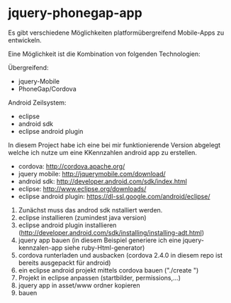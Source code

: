jquery-phonegap-app
===================

Es gibt verschiedene Möglichkeiten platformübergreifend
Mobile-Apps zu entwickeln.

Eine Möglichkeit ist die Kombination von folgenden Technologien:

Übergreifend:
* jquery-Mobile
* PhoneGap/Cordova

Android Zeilsystem:
* eclipse
* android sdk
* eclipse android plugin 

In diesem Project habe ich eine bei mir funktionierende Version abgelegt
welche ich nutze um eine KKennzahlen android app zu erstellen.

* cordova: http://cordova.apache.org/
* jquery mobile: http://jquerymobile.com/download/
* android sdk: http://developer.android.com/sdk/index.html
* eclipse: http://www.eclipse.org/downloads/
* eclipse android plugin: https://dl-ssl.google.com/android/eclipse/

1. Zunächst muss das androd sdk nstalliert werden.
2. eclipse installieren (zumindest java version)
3. eclipse android plugin installieren (http://developer.android.com/sdk/installing/installing-adt.html)
4. jquery app bauen (in diesem Beispiel generiere ich eine jquery-kennzalen-app siehe ruby-Html-generator)
5. cordova runterladen und ausbacken (cordova 2.4.0 in diesem repo ist bereits ausgepackt für android)
6. ein eclipse android projekt mittels cordova bauen ("./create <ordner der jquery app> <package> <appname>")
7. Projekt in eclipse anpassen (startbilder, permissions,...)
8. jquery app in asset/www ordner kopieren 
9. bauen

